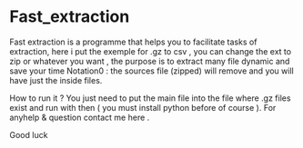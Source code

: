 # Fast_extraction
Fast extraction is a programme that helps you to facilitate tasks of extraction, here i put the exemple for .gz to csv , you can change the ext to zip or whatever you want , the purpose is to extract many file dynamic and save your time
Notation0 : the sources file (zipped) will remove and you will have just the inside files.

How to run it ?
You just need to put the main file into the file where .gz files exist and run with then ( you must install python before of course ).
For anyhelp & question contact me here .

Good luck
